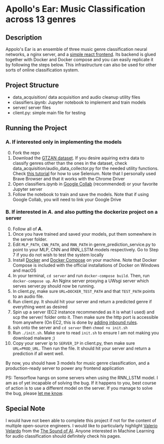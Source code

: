 # Apollo's Ear: Music Classification across 13 genres
## Description
Appolo's Ear is an ensemble of three music genre classification neural networks, a nginx server, 
and a [simple react frontend](https://www.apollosear.com). Its backend is glued together with Docker and Docker compose
and you can easily replicate it by following the steps below. This infrastructure can also be used for other
sorts of online classification system.

## Project Structure
- data_acquisition/ data acquisition and audio cleanup utility files
- classifiers.ipynb: Jupyter notebook to implement and train models
- server/ server files
- client.py: simple main file for testing

## Running the Project
### A. If interested only in implementing the models
0. Fork the repo
1. Download the [GTZAN dataset](https://www.kaggle.com/andradaolteanu/gtzan-dataset-music-genre-classification). If you desire aquiring extra data to classify genres other
   than the ones in the dataset, check data_acquisition/audio_data_collector.py for the needed utility functions.
   Check [this tutorial](https://www.lambdatest.com/blog/selenium-webdriver-with-python/) 
   for how to use Selenium. Note that I personally used Brave Browser and that it works with the
   Chrome Driver
2. Open classifiers.ipynb in [Google Collab](https://colab.research.google.com/notebooks/intro.ipynb) (recommended) or your favorite Jupyter server
3. Follow the notebook to train and save the models. Note that if using Google Collab, you will need to link your Google Drive

### B. If interested in *A.* and also putting the dockerize project on a server
0. Follow all of ***A.***
1. Once you have trained and saved your models, put them somewhere in the server folder.
2. Edit `MLP_PATH`, `CNN_PATH`, and `RNN_PATH` in genre_prediction_service.py to point to your
MLP, CNN and RNN_LSTM models respectively. Go to Step 7 if you do not wish to test the system locally
3. Install [Docker](https://docs.docker.com/engine/install/) and 
   [Docker Compose](https://docs.docker.com/compose/install/) on your machine.
   Note that Docker Compose is included with the official installations of Docker on 
   Windows and macOS
4. In your terminal, `cd server` and run `docker-compose build`. Then, run `docker-compose up`. 
An Nginx server proxying a UWsgi server which serves server.py should now be running.
5. In client.py, make sure `URL=DOCKER_TEST_PATH` and that `TEST_PATH` points to an audio file.
6. Run client.py. It should hit your server and return a predicted genre if everything went as desired
7. Spin up a server (EC2 instance recommended as it is what I used) and scp the server/ folder onto it.
   Then make sure the http port is accessible from anywhere (On EC2, this is done by 
   [adding inbound rules](https://docs.aws.amazon.com/AWSEC2/latest/UserGuide/authorizing-access-to-an-instance.html).
8. ssh onto the server and `cd server` then `chmod +x init.sh`
9. Run `./init.sh`. Make sure to read `init.sh` to ensure I am not making you download malware ;)
10. Copy your server ip to `SERVER_IP` in client.py, then make sure `URL=PROD_URL`. Then run the file.
    It should hit your server and return a prediction if all went well. 
    
By now, you should have 3 models for music genre classification, and a production-ready server to 
power any frontend application
    
PS: Tensorflow hangs on some servers when using the RNN_LSTM model. I am as of yet incapable of solving the bug.
If it happens to you, best course of action is to use a different model on the server. If you manage to solve the bug,
please [let me know](https://github.com/batchema/apollos-ear/issues/new).
## Special Note
I would have not been able to complete this project if not for the content of multiple 
open-source engineers. I would like to particularly highlight 
[Valerio Velardo](https://github.com/musikalkemist) 
from the [The Sound of AI](https://www.youtube.com/channel/UCZPFjMe1uRSirmSpznqvJfQ).
Anyone interested in Machine Learning for audio classification should definitely check his pages.


